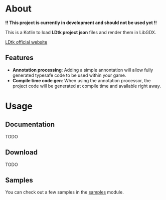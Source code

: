 
# About
**!! This project is currently in development and should not be used yet !!**

This is a Kotlin to load **LDtk project json** files and render them in LibGDX.

[LDtk official website](https://ldtk.io/)

## Features
- **Annotation processing**: Adding a simple annontation will allow fully generated typesafe code to be used within your game.
- **Compile time code gen**: When using the annotation processor, the project code will be generated at compile time and available right away.


# Usage
## Documentation

TODO

## Download

TODO

## Samples

You can check out a few samples in the [samples](samples) module.

